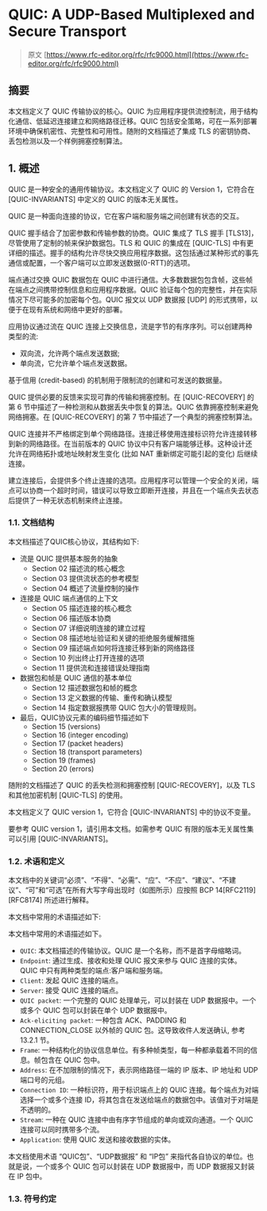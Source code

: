 # QUIC: A UDP-Based Multiplexed and Secure Transport

> 原文 [https://www.rfc-editor.org/rfc/rfc9000.html](https://www.rfc-editor.org/rfc/rfc9000.html)

## 摘要

本文档定义了 QUIC 传输协议的核心。QUIC 为应用程序提供流控制流，用于结构化通信、低延迟连接建立和网络路径迁移。QUIC 包括安全策略，可在一系列部署环境中确保机密性、完整性和可用性。随附的文档描述了集成 TLS 的密钥协商、丢包检测以及一个样例拥塞控制算法。

## 1. 概述

QUIC 是一种安全的通用传输协议。本文档定义了 QUIC 的 Version 1，它符合在 [QUIC-INVARIANTS] 中定义的 QUIC 的版本无关属性。

QUIC 是一种面向连接的协议，它在客户端和服务端之间创建有状态的交互。

QUIC 握手结合了加密参数和传输参数的协商。QUIC 集成了 TLS 握手 [TLS13]，尽管使用了定制的帧来保护数据包。TLS 和 QUIC 的集成在 [QUIC-TLS] 中有更详细的描述。握手的结构允许尽快交换应用程序数据。这包括通过某种形式的事先通信或配置，一个客户端可以立即发送数据(0-RTT)的选项。

端点通过交换 QUIC 数据包在 QUIC 中进行通信。大多数数据包包含帧，这些帧在端点之间携带控制信息和应用程序数据。QUIC 验证每个包的完整性，并在实际情况下尽可能多的加密每个包。QUIC 报文以 UDP 数据报 [UDP] 的形式携带，以便于在现有系统和网络中更好的部署。

应用协议通过流在 QUIC 连接上交换信息，流是字节的有序序列。可以创建两种类型的流:

- 双向流，允许两个端点发送数据;
- 单向流，它允许单个端点发送数据。

基于信用 (credit-based) 的机制用于限制流的创建和可发送的数据量。

QUIC 提供必要的反馈来实现可靠的传输和拥塞控制。在 [QUIC-RECOVERY] 的第 6 节中描述了一种检测和从数据丢失中恢复的算法。QUIC 依靠拥塞控制来避免网络拥塞。在 [QUIC-RECOVERY] 的第 7 节中描述了一个典型的拥塞控制算法。

QUIC 连接并不严格绑定到单个网络路径。连接迁移使用连接标识符允许连接转移到新的网络路径。在当前版本的 QUIC 协议中只有客户端能够迁移。这种设计还允许在网络拓扑或地址映射发生变化 (比如 NAT 重新绑定可能引起的变化) 后继续连接。

建立连接后，会提供多个终止连接的选项。应用程序可以管理一个安全的关闭，端点可以协商一个超时时间，错误可以导致立即断开连接，并且在一个端点失去状态后提供了一种无状态机制来终止连接。

### 1.1. 文档结构

本文档描述了QUIC核心协议，其结构如下:

- 流是 QUIC 提供基本服务的抽象
  - Section 02 描述流的核心概念
  - Section 03 提供流状态的参考模型
  - Section 04 概述了流量控制的操作
- 连接是 QUIC 端点通信的上下文
  - Section 05 描述连接的核心概念
  - Section 06 描述版本协商
  - Section 07 详细说明连接的建立过程
  - Section 08 描述地址验证和关键的拒绝服务缓解措施
  - Section 09 描述端点如何将连接迁移到新的网络路径
  - Section 10 列出终止打开连接的选项
  - Section 11 提供流和连接错误处理指南
- 数据包和帧是 QUIC 通信的基本单位
  - Section 12 描述数据包和帧的概念
  - Section 13 定义数据的传输、重传和确认模型
  - Section 14 指定数据报携带 QUIC 包大小的管理规则。
- 最后，QUIC协议元素的编码细节描述如下
  - Section 15 (versions)
  - Section 16 (integer encoding)
  - Section 17 (packet headers)
  - Section 18 (transport parameters)
  - Section 19 (frames)
  - Section 20 (errors)

随附的文档描述了 QUIC 的丢失检测和拥塞控制 [QUIC-RECOVERY]，以及 TLS 和其他加密机制 [QUIC-TLS] 的使用。

本文档定义了 QUIC version 1，它符合 [QUIC-INVARIANTS] 中的协议不变量。

要参考 QUIC version 1，请引用本文档。如需参考 QUIC 有限的版本无关属性集可以引用 [QUIC-INVARIANTS]。

### 1.2. 术语和定义

本文档中的关键词“必须”、“不得”、“必需”、“应”、“不应”、“建议”、“不建议”、“可”和“可选”在所有大写字母出现时（如图所示）应按照 BCP 14[RFC2119] [RFC8174] 所述进行解释。

本文档中常用的术语描述如下:

本文档中常用的术语描述如下。

- `QUIC`: 本文档描述的传输协议。QUIC 是一个名称，而不是首字母缩略词。
- `Endpoint`: 通过生成、接收和处理 QUIC 报文来参与 QUIC 连接的实体。QUIC 中只有两种类型的端点:客户端和服务端。
- `Client`: 发起 QUIC 连接的端点。
- `Server`: 接受 QUIC 连接的端点。
- `QUIC packet`: 一个完整的 QUIC 处理单元，可以封装在 UDP 数据报中。一个或多个 QUIC 包可以封装在单个 UDP 数据报中。
- `Ack-eliciting packet`: 一种包含 ACK、PADDING 和 CONNECTION_CLOSE 以外帧的 QUIC 包。这导致收件人发送确认, 参考 13.2.1 节。
- `Frame`:  一种结构化的协议信息单位。有多种帧类型，每一种都承载着不同的信息。帧包含在 QUIC 包中。
- `Address`: 在不加限制的情况下，表示网络路径一端的 IP 版本、IP 地址和 UDP 端口号的元组。
- `Connection ID`: 一种标识符，用于标识端点上的 QUIC 连接。每个端点为对端选择一个或多个连接 ID，将其包含在发送给端点的数据包中。该值对于对端是不透明的。
- `Stream`: 一种在 QUIC 连接中由有序字节组成的单向或双向通道。一个 QUIC 连接可以同时携带多个流。
- `Application`: 使用 QUIC 发送和接收数据的实体。

本文档使用术语 “QUIC包”、“UDP数据报” 和 “IP包” 来指代各自协议的单位。也就是说，一个或多个 QUIC 包可以封装在 UDP 数据报中，而 UDP 数据报又封装在 IP 包中。

### 1.3. 符号约定
